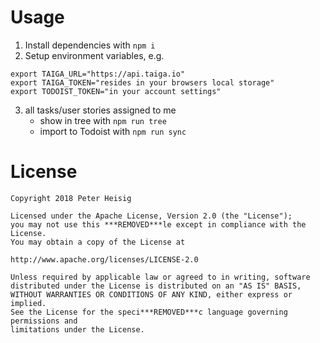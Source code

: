 # Usage

1) Install dependencies with `npm i`
2) Setup environment variables, e.g.

```
export TAIGA_URL="https://api.taiga.io"
export TAIGA_TOKEN="resides in your browsers local storage"
export TODOIST_TOKEN="in your account settings"
```

3) all tasks/user stories assigned to me
    - show in tree with `npm run tree`
    - import to Todoist with `npm run sync`

# License

```
Copyright 2018 Peter Heisig

Licensed under the Apache License, Version 2.0 (the "License");
you may not use this ***REMOVED***le except in compliance with the License.
You may obtain a copy of the License at

http://www.apache.org/licenses/LICENSE-2.0

Unless required by applicable law or agreed to in writing, software
distributed under the License is distributed on an "AS IS" BASIS,
WITHOUT WARRANTIES OR CONDITIONS OF ANY KIND, either express or implied.
See the License for the speci***REMOVED***c language governing permissions and
limitations under the License.
```
